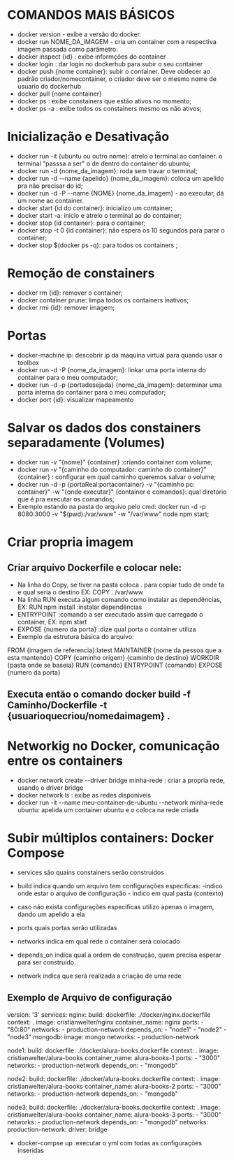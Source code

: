 # COMANDOS MAIS BÁSICOS
* docker version - exibe a versão do docker.
* docker run NOME_DA_IMAGEM - cria um container com a respectiva imagem passada como parâmetro.
* docker inspect {id} : exibe informções do container
* docker login : dar login no dockerhub para subir o seu container
* docker push {nome container}: subir o container. Deve obdecer ao padrão criador/nomecontainer, o criador deve ser o mesmo nome de usuario do dockerhub
* docker pull {nome container}
* docker ps : exibe constainers que estão ativos no momento;
* docker ps -a : exibe todos os constainers mesmo os não ativos; 

# Inicialização e Desativação
* docker run -it {ubuntu ou outro nome}: atrelo o terminal ao container. o terminal "passsa a ser" o de dentro do container do ubuntu;
* docker run -d {nome_da_imagem}: roda sem travar o terminal;
* docker run -d --name {apelido} {nome_da_imagem}: coloca um apelido pra não precisar do id;
* docker run -d -P --name {NOME} {nome_da_imagem} - ao executar, dá um nome ao container.
* docker start {id do container}: inicializo um container;
* docker start -a: inicio e atrelo o terminal ao do container;
* docker stop {id container}: para o container;
* docker stop -t 0 {id container}: não espera os 10 segundos para parar o container;
* docker stop $(docker ps -q): para todos os containers ;

# Remoção de constainers 
* docker rm {id}: remover o container;
* docker container prune: limpa todos os containers inativos;
* docker rmi {id}: remover imagem;

# Portas
* docker-machine ip: descobrir ip da maquina virtual para quando usar o toolbox
* docker run -d -P {nome_da_imagem}: linkar uma porta interna do container para o meu computador;
* docker run -d -p {portadesejada} {nome_da_imagem}: determinar uma porta interna do container para o meu computador;
* docker port {id}: visualizar mapeamento

# Salvar os dados dos constainers separadamente (Volumes)
* docker run -v "{nome}" {container} :criando container com volume;
* docker run -v "{caminho do computador: caminho do container}" {container} : configurar em qual caminho queremos salvar o volume;
* docker run -d -p {portaReal:portacontainer} -v "{caminho pc: container}" -w "{onde executar}" {container e comandos}: qual diretorio que é pra executar os comandos;
* Exemplo estando na pasta do arquivo pelo cmd: docker run -d -p 8080:3000 -v "$(pwd):/var/www" -w "/var/www" node npm start;

# Criar propria imagem
## Criar arquivo Dockerfile e colocar nele:
* Na linha do Copy, se tiver na pasta coloca . para copiar tudo  de onde ta e qual seria o destino EX: COPY . /var/www
* Na linha RUN executa algum comando como instalar as dependências, EX: RUN npm install :instalar dependências
* ENTRYPOINT :comando a ser executado assim que carregado o container, EX: npm start
* EXPOSE {numero da porta} :dize qual porta o container utiliza
* Exemplo da estrutura básica do arquivo:

FROM {imagem de referencia}:latest
MAINTAINER {nome da pessoa que a esta mantendo}
COPY {caminho origem} {caminho de destino}
WORKDIR {pasta onde se baseia}
RUN {comando}
ENTRYPOINT {comando}
EXPOSE {numero da porta}

## Executa então o comando docker build -f Caminho/Dockerfile -t {usuarioquecriou/nomedaimagem} .

# Networkig no Docker, comunicação entre os containers
* docker network create --driver bridge minha-rede : criar a propria rede, usando o driver bridge
* docker network ls : exibe as redes disponíveis
* docker run -it --name meu-container-de-ubuntu --network minha-rede ubuntu: apelida um container ubuntu e o coloca na rede criada

# Subir múltiplos containers: Docker Compose

* services são quains constainers serão construidos
* build indica quando um arquivo tem configurações especificas: 
	-indico onde estar o arquivo de configuração -
	indico em qual pasta (contexto)
	
* caso não exista configurações especificas utilizo apenas o imagem, dando um apelido a ela
* ports quais portas serão utilizadas 
* networks indica em qual rede o container será colocado
* depends_on indica qual a ordem de construção, quem precisa esperar para ser construído.
* network indica que será realizada a criação de uma rede

## Exemplo de Arquivo de configuração

version: '3'
services:
  nginx:
    build:
      dockerfile: ./docker/nginx.dockerfile
      context: .
    image: cristianwelter/nginx
    container_name: nginx
    ports:
      - "80:80"
    networks: 
      - production-network
    depends_on:
      - "node1"
      - "node2"
      - "node3"
  mongodb:
    image: mongo
    networks: 
      - production-network

  node1:
    build:
      dockerfile: ./docker/alura-books.dockerfile
      context: .
    image: cristianwelter/alura-books
    container_name: alura-books-1
    ports:
      - "3000"
    networks: 
      - production-network
    depends_on:
      - "mongodb"

  node2:
    build:
      dockerfile: ./docker/alura-books.dockerfile
      context: .
    image: cristianwelter/alura-books
    container_name: alura-books-2
    ports:
      - "3000"
    networks: 
      - production-network
    depends_on:
      - "mongodb"

  node3:
    build:
      dockerfile: ./docker/alura-books.dockerfile
      context: .
    image: cristianwelter/alura-books
    container_name: alura-books-3
    ports:
      - "3000"
    networks: 
      - production-network
    depends_on:
      - "mongodb"
networks: 
  production-network:
    driver: bridge

* docker-compse up :executar o yml com todas as configurações inseridas
